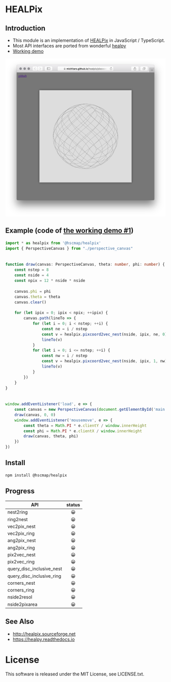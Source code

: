 # HEALPix

## Introduction
* This module is an implementation of [HEALPix](http://healpix.sourceforge.net) in JavaScript / TypeScript.
* Most API interfaces are ported from wonderful [healpy](https://healpy.readthedocs.io/en/latest/)
* [Working demo](http://michitaro.github.io/healpix/)

![Screenshot](./docs/images/pixcoord2vec.png)

## Example (code of [the working demo #1](http://michitaro.github.io/healpix/pixcoord2vec))
```typescript
import * as healpix from '@hscmap/healpix'
import { PerspectiveCanvas } from "./perspective_canvas"


function draw(canvas: PerspectiveCanvas, theta: number, phi: number) {
    const nstep = 8
    const nside = 4
    const npix = 12 * nside * nside

    canvas.phi = phi
    canvas.theta = theta
    canvas.clear()

    for (let ipix = 0; ipix < npix; ++ipix) {
        canvas.path(lineTo => {
            for (let i = 0; i < nstep; ++i) {
                const ne = i / nstep
                const v = healpix.pixcoord2vec_nest(nside, ipix, ne, 0)
                lineTo(v)
            }
            for (let i = 0; i <= nstep; ++i) {
                const nw = i / nstep
                const v = healpix.pixcoord2vec_nest(nside, ipix, 1, nw)
                lineTo(v)
            }
        })
    }
}


window.addEventListener('load', e => {
    const canvas = new PerspectiveCanvas(document.getElementById('main') as HTMLCanvasElement)
    draw(canvas, 0, 0)
    window.addEventListener('mousemove', e => {
        const theta = Math.PI * e.clientY / window.innerHeight
        const phi = Math.PI * e.clientX / window.innerHeight
        draw(canvas, theta, phi)
    })
})
```

## Install
```sh
npm install @hscmap/healpix
```

## Progress
|API                          |status|
|-----------------------------|:----:|
|nest2ring                    |😀|
|ring2nest                    |😀|
|vec2pix_nest                 |😀|
|vec2pix_ring                 |😀|
|ang2pix_nest                 |😀|
|ang2pix_ring                 |😀|
|pix2vec_nest                 |😀|
|pix2vec_ring                 |😀|
|query_disc_inclusive_nest    |😀|
|query_disc_inclusive_ring    |😀|
|corners_nest                 |😀|
|corners_ring                 |😀|
|nside2resol                  |😀|
|nside2pixarea                |😀|

## See Also
* http://healpix.sourceforge.net
* https://healpy.readthedocs.io

# License
This software is released under the MIT License, see LICENSE.txt.
